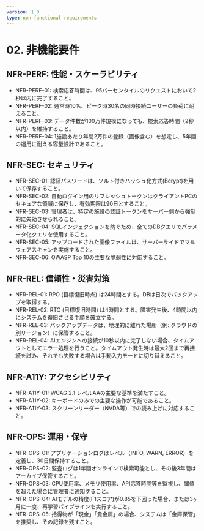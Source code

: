 ```yaml
---
version: 1.0
type: non-functional-requirements
---
```


# 02. 非機能要件
## NFR-PERF: 性能・スケーラビリティ
- NFR-PERF-01: 検索応答時間は、95パーセンタイルのリクエストにおいて2秒以内に完了すること。
- NFR-PERF-02: 通常時10名、ピーク時30名の同時接続ユーザーの負荷に耐えること。
- NFR-PERF-03: データ件数が100万件規模になっても、検索応答時間（2秒以内）を維持すること。
- NFR-PERF-04: 1施設あたり年間2万件の登録（画像含む）を想定し、5年間の運用に耐える容量設計であること。

## NFR-SEC: セキュリティ
- NFR-SEC-01: 認証パスワードは、ソルト付きハッシュ化方式(Bcrypt)を用いて保存すること。
- NFR-SEC-02: 自動ログイン用のリフレッシュトークンはクライアントPCのセキュアな領域に保存し、有効期限は90日とすること。
- NFR-SEC-03: 管理者は、特定の施設の認証トークンをサーバー側から強制的に失効させられること。
- NFR-SEC-04: SQLインジェクションを防ぐため、全てのDBクエリでパラメータ化クエリを使用すること。
- NFR-SEC-05: アップロードされた画像ファイルは、サーバーサイドでマルウェアスキャンを実施すること。
- NFR-SEC-06: OWASP Top 10の主要な脆弱性に対応すること。

## NFR-REL: 信頼性・災害対策
- NFR-REL-01: RPO (目標復旧時点) は24時間とする。DBは日次でバックアップを取得する。
- NFR-REL-02: RTO (目標復旧時間) は4時間とする。障害発生後、4時間以内にシステムを復旧させる手順を確立する。
- NFR-REL-03: バックアップデータは、地理的に離れた場所（例: クラウドの別リージョン）に保管すること。
- NFR-REL-04: AIエンジンへの接続が10秒以内に完了しない場合、タイムアウトとしてエラー処理を行うこと。タイムアウト発生時は最大2回まで再接続を試み、それでも失敗する場合は手動入力モードに切り替えること。

## NFR-A11Y: アクセシビリティ
- NFR-A11Y-01: WCAG 2.1 レベルAAの主要な基準を満たすこと。
- NFR-A11Y-02: キーボードのみでの主要な操作が可能であること。
- NFR-A11Y-03: スクリーンリーダー（NVDA等）での読み上げに対応すること。

## NFR-OPS: 運用・保守
- NFR-OPS-01: アプリケーションログはレベル（INFO, WARN, ERROR）を定義し、30日間保持すること。
- NFR-OPS-02: 監査ログは1年間オンラインで検索可能とし、その後3年間はアーカイブ保管すること。
- NFR-OPS-03: CPU使用率、メモリ使用率、API応答時間等を監視し、閾値を超えた場合に管理者に通知すること。
- NFR-OPS-04: AIモデルの精度(F1スコア)が0.85を下回った場合、または3ヶ月に一度、再学習パイプラインを実行すること。
- NFR-OPS-05: 拾得物が「現金」「貴金属」の場合、システムは「金庫保管」を推奨し、その記録を残すこと。